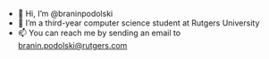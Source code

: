 - 👋 Hi, I’m @braninpodolski
- 🌱 I’m a third-year computer science student at Rutgers University
- 📫 You can reach me by sending an email to branin.podolski@rutgers.com

<!---
braninpodolski/braninpodolski is a ✨ special ✨ repository because its `README.md` (this file) appears on your GitHub profile.
You can click the Preview link to take a look at your changes.
--->
